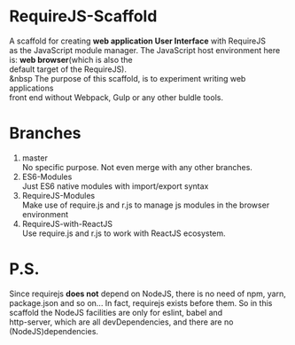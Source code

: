 # RequireJS-Scaffold
  A scaffold for creating **web application User Interface** with RequireJS<br>
  as the JavaScript module manager.
  The JavaScript host environment here is: **web browser**(which is also the<br>
  default target of the RequireJS).<br>
  &nbsp The purpose of this scaffold, is to experiment writing web applications<br>
  front end without Webpack, Gulp or any other buldle tools.

# Branches
1. master <br/>No specific purpose. Not even merge with any other branches.
2. ES6-Modules<br/>Just ES6 native modules with import/export syntax
3. RequireJS-Modules<br>Make use of require.js and r.js to manage js modules in the browser environment
4. RequireJS-with-ReactJS<br>Use require.js and r.js to work with ReactJS ecosystem.

# P.S.
  Since requirejs **does not** depend on NodeJS, there is no need of npm, yarn,<br>
package.json and so on... In fact, requirejs exists before them.
  So in this scaffold the NodeJS facilities are only for eslint, babel and<br>
http-server, which are all devDependencies, and there are no <br>
(NodeJS)dependencies.